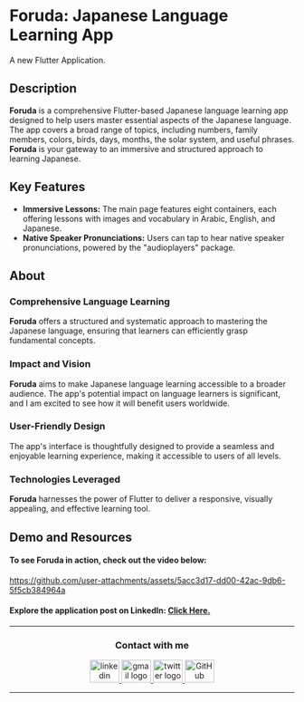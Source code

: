 # Foruda: Japanese Language Learning App
A new Flutter Application.


## Description
**Foruda** is a comprehensive Flutter-based Japanese language learning app designed to help users master essential aspects of the Japanese language. The app covers a broad range of topics, including numbers, family members, colors, birds, days, months, the solar system, and useful phrases. **Foruda** is your gateway to an immersive and structured approach to learning Japanese.


## Key Features
- **Immersive Lessons:** The main page features eight containers, each offering lessons with images and vocabulary in Arabic, English, and Japanese.
- **Native Speaker Pronunciations:** Users can tap to hear native speaker pronunciations, powered by the "audioplayers" package.


## About
### Comprehensive Language Learning

**Foruda** offers a structured and systematic approach to mastering the Japanese language, ensuring that learners can efficiently grasp fundamental concepts.

### Impact and Vision

**Foruda** aims to make Japanese language learning accessible to a broader audience. The app's potential impact on language learners is significant, and I am excited to see how it will benefit users worldwide.

### User-Friendly Design

The app's interface is thoughtfully designed to provide a seamless and enjoyable learning experience, making it accessible to users of all levels.

### Technologies Leveraged

**Foruda** harnesses the power of Flutter to deliver a responsive, visually appealing, and effective learning tool.


## Demo and Resources
#### To see Foruda in action, check out the video below:
https://github.com/user-attachments/assets/5acc3d17-dd00-42ac-9db6-5f5cb384964a

#### Explore the application post on LinkedIn: <a target="_blank" href="https://www.linkedin.com/posts/theahmedhany_dart-flutter-forudaapp-activity-7228849076522373120-8vCF?utm_source=share&utm_medium=member_desktop"> Click Here. </a>

-----

<h3 align="center">
    Contact with me
</h3>

<div align="center">
  <a href="https://www.linkedin.com/in/theahmedhany/" target="_blank">
    <img src="https://skillicons.dev/icons?i=linkedin&theme=dark" width="52" height="40" alt="linkedin logo"/>
  </a>
  <a href="mailto:a7medhanyshokry@gmail.com" target="_blank">
    <img src="https://skillicons.dev/icons?i=gmail&theme=light" width="52" height="40" alt="gmail logo"/> 
  </a>
  <a href="https://x.com/theahmedhany" target="_blank">
    <img src="https://skillicons.dev/icons?i=twitter&theme=dark" width="52" height="40" alt="twitter logo"/>
  </a>
  <a href="https://github.com/theahmedhany" target="_blank">
    <img src="https://skillicons.dev/icons?i=github&theme=dark" width="52" height="40" alt="GitHub logo"/>
  </a>
</div>

-----
